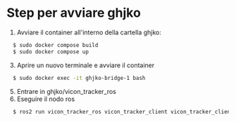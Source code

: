 # Step per avviare ghjko
1. Avviare il container all'interno della cartella ghjko:
```bash
  $ sudo docker compose build
  $ sudo docker compose up
```
3. Aprire un nuovo terminale e avviare il container
```bash
  $ sudo docker exec -it ghjko-bridge-1 bash
```
5. Entrare in ghjko/vicon_tracker_ros
6. Eseguire il nodo ros
```bash
  $ ros2 run vicon_tracker_ros vicon_tracker_client vicon_tracker_client.launch.py
```

